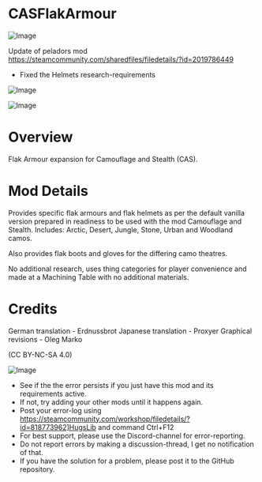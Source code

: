 # CASFlakArmour

![Image](https://i.imgur.com/buuPQel.png)

Update of peladors mod
https://steamcommunity.com/sharedfiles/filedetails/?id=2019786449

- Fixed the Helmets research-requirements

![Image](https://i.imgur.com/pufA0kM.png)

	
![Image](https://i.imgur.com/Z4GOv8H.png)


# Overview


Flak Armour expansion for Camouflage and Stealth (CAS).


# Mod Details


Provides specific flak armours and flak helmets as per the default vanilla version prepared in readiness to be used with the mod Camouflage and Stealth. Includes: Arctic, Desert, Jungle, Stone, Urban and Woodland camos.

Also provides flak boots and gloves for the differing camo theatres.

No additional research, uses thing categories for player convenience and made at a Machining Table with no additional materials.

# Credits


German translation - Erdnussbrot
Japanese translation - Proxyer
Graphical revisions - Oleg Marko

(CC BY-NC-SA 4.0)


![Image](https://i.imgur.com/PwoNOj4.png)



-  See if the the error persists if you just have this mod and its requirements active.
-  If not, try adding your other mods until it happens again.
-  Post your error-log using https://steamcommunity.com/workshop/filedetails/?id=818773962]HugsLib and command Ctrl+F12
-  For best support, please use the Discord-channel for error-reporting.
-  Do not report errors by making a discussion-thread, I get no notification of that.
-  If you have the solution for a problem, please post it to the GitHub repository.




